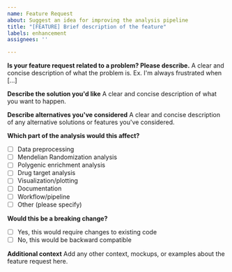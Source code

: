 ```yaml
---
name: Feature Request
about: Suggest an idea for improving the analysis pipeline
title: "[FEATURE] Brief description of the feature"
labels: enhancement
assignees: ''

---
```


**Is your feature request related to a problem? Please describe.**
A clear and concise description of what the problem is. Ex. I'm always frustrated when [...]

**Describe the solution you'd like**
A clear and concise description of what you want to happen.

**Describe alternatives you've considered**
A clear and concise description of any alternative solutions or features you've considered.

**Which part of the analysis would this affect?**
- [ ] Data preprocessing
- [ ] Mendelian Randomization analysis
- [ ] Polygenic enrichment analysis
- [ ] Drug target analysis
- [ ] Visualization/plotting
- [ ] Documentation
- [ ] Workflow/pipeline
- [ ] Other (please specify)

**Would this be a breaking change?**
- [ ] Yes, this would require changes to existing code
- [ ] No, this would be backward compatible

**Additional context**
Add any other context, mockups, or examples about the feature request here.